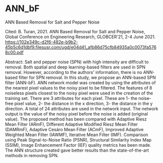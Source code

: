 # ANN_bF
ANN Based Removal for Salt and Pepper Noise

Cited:
B. Turan, 2021. ANN Based Removal for Salt and Pepper Noise, Global Conference on Engineering Research, GLOBCER'21, 2-4 June 2021. https://102e349c-d2f6-482e-b9b2-45b5c6d1dbf9.filesusr.com/ugd/e04d41_afb86d75cfb84935a0c0073fa5768c00.pdf

Abstract:
Salt and pepper noise (SPN) with high intensity are difficult to removal. Both spatial and deep learning-based filters are used in SPN removal. However, according to the authors' information, there is no ANN-based filter for SPN removal. In this study, we propose an ANN-based SPN filter (ANN-bF). ANN network model was created by using the attributes of the nearest pixel values to the noisy pixel to be filtered. The features of 8 noiseless pixels closest to the noisy pixel were used in the creation of the training set. There are 3 attributes for each pixel. These are 1- the noise-free pixel value, 2- the distance in the x direction, 3- the distance in the y direction. A total of 24 attributes are used in the network input. The network output is the value of the noisy pixel before the noise is added (original value). The proposed method has been compared with Adaptive Riesz Mean Filter (ARmF), Different Adaptive Modified Riesz Mean Filter (DAMRmF), Adaptive Cesáro Mean Filter (ACmF), Improved Adaptive Weighted Mean Filter (IAWMF), Iterative Mean Filter (IMF). Comparison using Peak Signal-to-Noise Ratio (PSNR), Structural Similarity Index Map (SSIM), Image Enhancement Factor (IEF) quality metrics has been made. The ANN structure created gave better results than the state-of-the-art methods in removing SPN.
